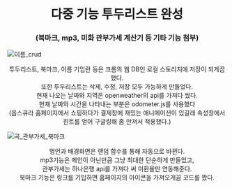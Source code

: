 <h1 align="center">다중 기능 투두리스트 완성</h1>
<h3 align="center">(북마크, mp3, 미화 관부가세 계산기 등 기타 기능 첨부)</h3>


![이름_crud](https://user-images.githubusercontent.com/64897060/150476131-06c584e6-0ea3-4509-b7e4-cc5fcfecae44.gif)


<div align="center">투두리스트, 북마크, 이름 기입란 등은 크롬의 웹 DB인 로컬 스토리지에 저장이 되게끔 했다.</div>
<div align="center">또한 투두리스트는 삭제, 수정, 저장 모두 가능하게 만들었다.</div>
<div align="center">현재 나오는 날짜와 지역은 openweather의 api를 가져다 썼다.</div>
<div align="center">현재 날짜와 시간을 나타내는 부분은 odometer.js를 사용했다</div>
<div align="center">(옵스큐라 홈페이지에서 쇼핑하다가 결제창에 재밌는 애니메이션이 있길래 속성창에서 힌트를 얻어 구글링해 좀 만져서 적용했다.)</div>







![곡_관부가세_북마크](https://user-images.githubusercontent.com/64897060/150475812-0d29302e-0ae0-47ff-9c93-d2df7a10222e.gif)

<div align="center">명언과 배경화면은 랜덤 함수를 통해 자동으로 바뀐다.</div>
<div align="center">mp3기능은 메인이 아닌만큼 그냥 최대한 단순하게 만들었고, </div>
<div align="center">관부가세는 하나은행 api를 가져다 써 미환율만 연동해준다.</div>
<div align="center">북마크 기능은 링크를 기입하면 홈페이지의 아이콘을 가져오게끔 코드를 짰다.</div>







